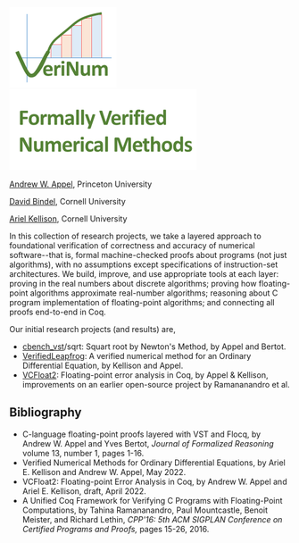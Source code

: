 <img src=VeriNum.png alt="VeriNum" width=192px height=144px/>
<img src=FoVeNuMe.png alt="Formally Verified Numerical Methods" width=336px height=144px/>

[Andrew W. Appel](https://www.cs.princeton.edu/~appel/), Princeton University

[David Bindel](https://www.cs.cornell.edu/~bindel/), Cornell University

[Ariel Kellison](https://ak-2485.github.io/), Cornell University

In this collection of research projects, we take a layered approach to foundational verification
of correctness and accuracy of numerical software--that is,
formal machine-checked proofs about programs (not just algorithms),
with no assumptions except specifications of instruction-set
architectures.  We build, improve, and use appropriate tools at
each layer: proving in the real numbers about discrete
algorithms; proving how floating-point algorithms approximate
real-number algorithms; reasoning about C program implementation
of floating-point algorithms; and connecting all proofs end-to-end
in Coq.

Our initial research projects (and results) are,
- [cbench_vst](https://github.com/cverified/cbench-vst)/sqrt: Squart root by Newton's Method, by Appel and Bertot.
- [VerifiedLeapfrog](https://github.com/VeriNum/VerifiedLeapfrog): A verified numerical method for an Ordinary Differential Equation, by Kellison and Appel.
- [VCFloat2](https://github.com/VeriNum/vcfloat): Floating-point error analysis in Coq, by Appel & Kellison, improvements on an earlier open-source project by Ramananandro et al.

## Bibliography

- C-language floating-point proofs layered with VST and Flocq, by Andrew W. Appel and Yves Bertot, _Journal of Formalized Reasoning_ volume 13, number 1, pages 1-16.
- Verified Numerical Methods for Ordinary Differential Equations, by Ariel E. Kellison and Andrew W. Appel, May 2022.
- VCFloat2: Floating-point Error Analysis in Coq, by Andrew W. Appel and Ariel E. Kellison, draft, April 2022.
- A Unified Coq Framework for Verifying C Programs with Floating-Point Computations, by Tahina Ramananandro,  Paul Mountcastle, Benoit Meister, and Richard Lethin, _CPP'16: 5th ACM SIGPLAN Conference on Certified Programs and Proofs,_ pages 15-26, 2016.
